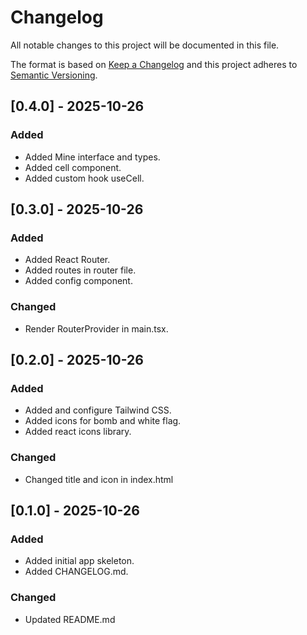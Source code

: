 # Changelog

All notable changes to this project will be documented in this file.

The format is based on [Keep a Changelog](https://keepachangelog.com/en/1.0.0/)
and this project adheres to [Semantic Versioning](https://semver.org/spec/v2.0.0.html).

## [0.4.0] - 2025-10-26

### Added

- Added Mine interface and types.
- Added cell component.
- Added custom hook useCell.

## [0.3.0] - 2025-10-26

### Added

- Added React Router.
- Added routes in router file.
- Added config component.

### Changed

- Render RouterProvider in main.tsx.

## [0.2.0] - 2025-10-26

### Added

- Added and configure Tailwind CSS.
- Added icons for bomb and white flag.
- Added react icons library.

### Changed

- Changed title and icon in index.html

## [0.1.0] - 2025-10-26

### Added

- Added initial app skeleton.
- Added CHANGELOG.md.

### Changed

- Updated README.md
